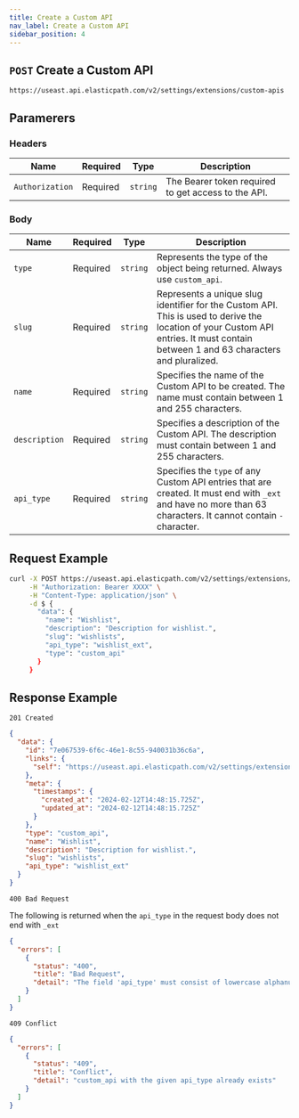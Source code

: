 ```yaml
---
title: Create a Custom API
nav_label: Create a Custom API
sidebar_position: 4
---
```


## `POST` Create a Custom API

```http
https://useast.api.elasticpath.com/v2/settings/extensions/custom-apis
```

## Paramerers

### Headers

| Name            | Required | Type     | Description                                         |
|-----------------|----------|----------|-----------------------------------------------------|
| `Authorization` | Required | `string` | The Bearer token required to get access to the API. |


### Body

| Name          | Required | Type     | Description                                                                                                                                                                         |
|---------------|----------|----------|-------------------------------------------------------------------------------------------------------------------------------------------------------------------------------------|
| `type`        | Required | `string` | Represents the type of the object being returned. Always use `custom_api`.                                                                                                          |
| `slug`        | Required | `string` | Represents a unique slug identifier for the Custom API. This is used to derive the location of your Custom API entries. It must contain between 1 and 63 characters and pluralized. |
| `name`        | Required | `string` | Specifies the name of the Custom API to be created. The name must contain between 1 and 255 characters.                                                                             |
| `description` | Required | `string` | Specifies a description of the Custom API. The description must contain between 1 and 255 characters.                                                                               |
| `api_type`    | Required | `string` | Specifies the `type` of any Custom API entries that are created. It must end with `_ext` and have no more than 63 characters. It cannot contain `-` character.                      |

## Request Example

```bash
curl -X POST https://useast.api.elasticpath.com/v2/settings/extensions/custom-apis \
     -H "Authorization: Bearer XXXX" \
     -H "Content-Type: application/json" \
     -d $ {
       "data": {
         "name": "Wishlist",
         "description": "Description for wishlist.",
         "slug": "wishlists",
         "api_type": "wishlist_ext",
         "type": "custom_api"
       }
     }
```

## Response Example

`201 Created`

```json
{
  "data": {
    "id": "7e067539-6f6c-46e1-8c55-940031b36c6a",
    "links": {
      "self": "https://useast.api.elasticpath.com/v2/settings/extensions/custom-apis/7e067539-6f6c-46e1-8c55-940031b36c6a"
    },
    "meta": {
      "timestamps": {
        "created_at": "2024-02-12T14:48:15.725Z",
        "updated_at": "2024-02-12T14:48:15.725Z"
      }
    },
    "type": "custom_api",
    "name": "Wishlist",
    "description": "Description for wishlist.",
    "slug": "wishlists",
    "api_type": "wishlist_ext"
  }
}
```

`400 Bad Request`

The following is returned when the `api_type` in the request body does not end with `_ext`

```json
{
  "errors": [
    {
      "status": "400",
      "title": "Bad Request",
      "detail": "The field 'api_type' must consist of lowercase alphanumeric characters or underscores, end with '_ext', and be between 1 to 59 characters long before '_ext'."
    }
  ]
}
```

`409 Conflict`

```json
{
  "errors": [
    {
      "status": "409",
      "title": "Conflict",
      "detail": "custom_api with the given api_type already exists"
    }
  ]
}
```